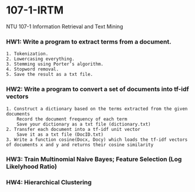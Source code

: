 # 107-1-IRTM
NTU 107-1 Information Retrieval and Text Mining

### HW1: Write a program to extract terms from a document.  
    1. Tokenization.
    2. Lowercasing everything.
    3. Stemming using Porter’s algorithm.
    4. Stopword removal.
    5. Save the result as a txt file.

### HW2: Write a program to convert a set of documents into tf-idf vectors  
    1. Construct a dictionary based on the terms extracted from the given documents  
        Record the document frequency of each term  
        Save your dictionary as a txt file (dictionary.txt)  
    2. Transfer each document into a tf-idf unit vector  
        Save it as a txt file (DocID.txt)  
    3. Write a function cosine(Docx, Docy) which loads the tf-idf vectors of documents x and y and returns their cosine similarity  

### HW3: Train Multinomial Naive Bayes; Feature Selection (Log Likelyhood Ratio)

### HW4: Hierarchical Clustering
